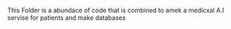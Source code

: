 This Folder is a abundace of code that is combined to amek a medicxal A.I servise for patients and make databases 
